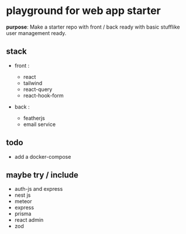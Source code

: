 # playground for web app starter

**purpose**: Make a starter repo with front / back ready with basic stufflike user management ready.

## stack

- front :

  - react
  - tailwind
  - react-query
  - react-hook-form

- back :

  - featherjs
  - email service

## todo

- add a docker-compose

## maybe try / include

- auth-js and express
- nest js
- meteor
- express
- prisma
- react admin
- zod
